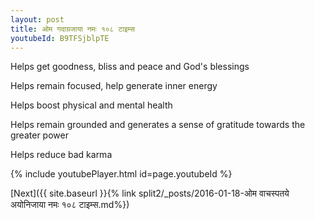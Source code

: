 ```yaml
---
layout: post
title: ओम गदाग्रजाया नमः १०८ टाइम्स
youtubeId: B9TFSjblpTE
---
```

 
 
Helps get goodness, bliss and peace and God's blessings
 
Helps remain focused, help generate inner energy 
 
Helps boost physical and mental health 
 
Helps remain grounded and generates a sense of gratitude towards the greater power 
 
Helps reduce bad karma
 
 
 
 


{% include youtubePlayer.html id=page.youtubeId %}
 
[Next]({{ site.baseurl }}{% link  split2/_posts/2016-01-18-ओम वाचस्पतये अयोनिजाया नमः १०८ टाइम्स.md%})
 
